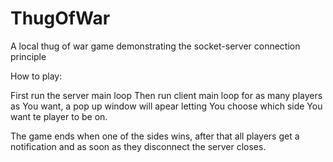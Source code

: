 # ThugOfWar
A local thug of war game demonstrating the socket-server connection principle

How to play:

First run the server main loop
Then run client main loop for as many players as You want, a pop up window will apear letting You choose which side You want te player to be on.

The game ends when one of the sides wins, after that all players get a notification and as soon as they disconnect the server closes.
